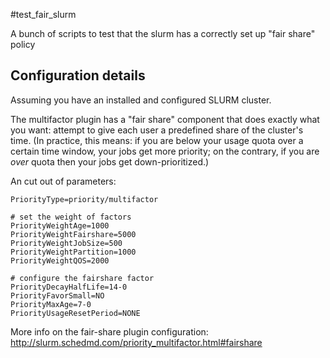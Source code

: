 
#test_fair_slurm

A bunch of scripts to test that the slurm has a correctly set up "fair share"
policy


## Configuration details

Assuming you have an installed and configured SLURM cluster.


The multifactor plugin has a "fair share" component that does exactly what you want: attempt to give each user a predefined share of the cluster's time.  (In practice, this means: if you are below your usage quota over a certain time window, your jobs get more priority; on the contrary, if you are *over* quota then your jobs get down-prioritized.)

An cut out of parameters:

    PriorityType=priority/multifactor

    # set the weight of factors
    PriorityWeightAge=1000
    PriorityWeightFairshare=5000
    PriorityWeightJobSize=500
    PriorityWeightPartition=1000
    PriorityWeightQOS=2000

    # configure the fairshare factor
    PriorityDecayHalfLife=14-0
    PriorityFavorSmall=NO
    PriorityMaxAge=7-0
    PriorityUsageResetPeriod=NONE

More info on the fair-share plugin configuration: <http://slurm.schedmd.com/priority_multifactor.html#fairshare>
